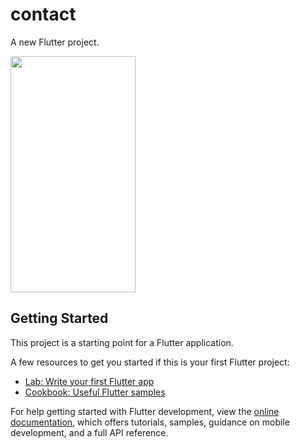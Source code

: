 # contact

A new Flutter project.

<img src="https://user-images.githubusercontent.com/83909875/212620473-bd18637c-30ff-42db-b5b0-67553ff3ec2e.png" width="200" height="378"/>


## Getting Started

This project is a starting point for a Flutter application.

A few resources to get you started if this is your first Flutter project:

- [Lab: Write your first Flutter app](https://docs.flutter.dev/get-started/codelab)
- [Cookbook: Useful Flutter samples](https://docs.flutter.dev/cookbook)

For help getting started with Flutter development, view the
[online documentation](https://docs.flutter.dev/), which offers tutorials,
samples, guidance on mobile development, and a full API reference.
